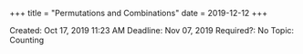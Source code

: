 +++
title = "Permutations and Combinations"
date = 2019-12-12
+++


Created: Oct 17, 2019 11:23 AM
Deadline: Nov 07, 2019
Required?: No
Topic: Counting
